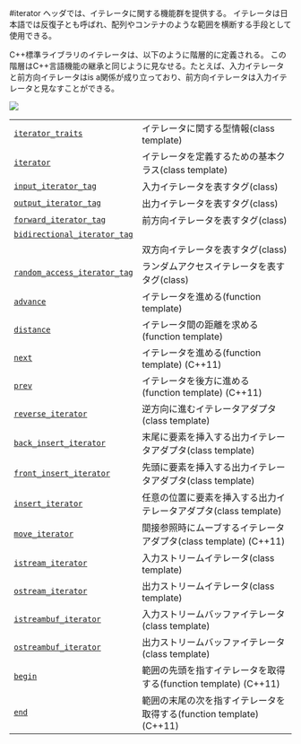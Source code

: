 #iterator
<iterator>ヘッダでは、イテレータに関する機能群を提供する。
イテレータは日本語では反復子とも呼ばれ、配列やコンテナのような範囲を横断する手段として使用できる。

C++標準ライブラリのイテレータは、以下のように階層的に定義される。
この階層はC++言語機能の継承と同じように見なせる。たとえば、入力イテレータと前方向イテレータはis a関係が成り立っており、前方向イテレータは入力イテレータと見なすことができる。

![](https://raw.github.com/cpprefjp/image/master/reference/iterator/iterators.png)




| | |
|----------------------------------------------------------------------------------------------------------------------------------|---------------------------------------------------------------------------------------------------------------|
| [`iterator_traits`](./iterator_traits) | イテレータに関する型情報(class template) |
| [`iterator`](./iterator) | イテレータを定義するための基本クラス(class template) |
| [`input_iterator_tag`](./iterator_tag) | 入力イテレータを表すタグ(class) |
| [`output_iterator_tag`](./iterator_tag) | 出力イテレータを表すタグ(class) |
| [`forward_iterator_tag`](./iterator_tag) | 前方向イテレータを表すタグ(class) |
| <code>[bidirectional_iterator_tag](./iterator_tag)
</code> | 双方向イテレータを表すタグ(class) |
| [`random_access_iterator_tag`](./iterator_tag) | ランダムアクセスイテレータを表すタグ(class) |
| [`advance`](./advance) | イテレータを進める(function template) |
| [`distance`](./distance) | イテレータ間の距離を求める(function template) |
| [`next`](./next) | イテレータを進める(function template) (C++11) |
| [`prev`](./prev) | イテレータを後方に進める(function template) (C++11) |
| [`reverse_iterator`](./reverse_iterator) | 逆方向に進むイテレータアダプタ(class template) |
| [`back_insert_iterator`](./back_insert_iterator) | 末尾に要素を挿入する出力イテレータアダプタ(class template) |
| [`front_insert_iterator`](./front_insert_iterator) | 先頭に要素を挿入する出力イテレータアダプタ(class template) |
| [`insert_iterator`](./insert_iterator) | 任意の位置に要素を挿入する出力イテレータアダプタ(class template) |
| [`move_iterator`](./move_iterator) | 間接参照時にムーブするイテレータアダプタ(class template) (C++11) |
| [`istream_iterator`](./istream_iterator) | 入力ストリームイテレータ(class template) |
| [`ostream_iterator`](./ostream_iterator) | 出力ストリームイテレータ(class template) |
| [`istreambuf_iterator`](./istreambuf_iterator) | 入力ストリームバッファイテレータ(class template) |
| [`ostreambuf_iterator`](./ostreambuf_iterator) | 出力ストリームバッファイテレータ(class template) |
| [`begin`](./begin) | 範囲の先頭を指すイテレータを取得する(function template) (C++11) |
| [`end`](./end) | 範囲の末尾の次を指すイテレータを取得する(function template) (C++11) |





